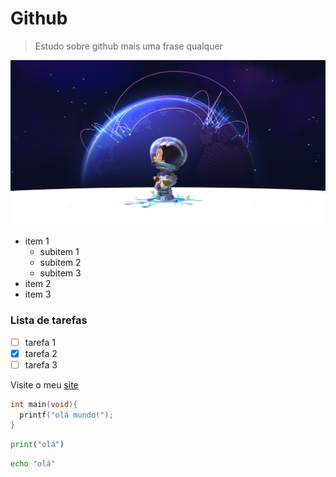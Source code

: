 # Github

> Estudo sobre github
> mais uma frase qualquer 

![github](https://github.com/Dirack/Github/blob/main/github-social.png)


* item 1
  - subitem 1
  - subitem 2
  - subitem 3
* item 2
* item 3

### Lista de tarefas

- [ ] tarefa 1
- [x] tarefa 2
- [ ] tarefa 3

Visite o meu [site](https://dirack.github.io/)

```c
int main(void){
  printf("olá mundo!");
}
```

```py
print("olá")
```

```sh
echo "olá"
```
